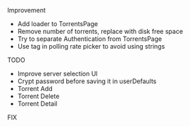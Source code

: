 Improvement

-	Add loader to TorrentsPage
-	Remove number of torrents, replace with disk free space
-	Try to separate Authentication from TorrentsPage
-	Use tag in polling rate picker to avoid using strings

TODO

-	Improve server selection UI
-	Crypt password before saving it in userDefaults
-	Torrent Add
-	Torrent Delete
-	Torrent Detail

FIX
